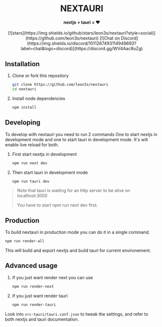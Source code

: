 <div align="center">
  <h1>NEXTAURI</h1>
  <h4>nextjs + tauri = ❤️</h4>

<p>
[![stars](https://img.shields.io/github/stars/leon3s/nextauri?style=social)](https://github.com/leon3s/nextauri) 
[![Chat on Discord](https://img.shields.io/discord/1011267493114949693?label=chat&logo=discord)](https://discord.gg/WV4Aac8uZg)

</p>
</div>


## Installation


1.  Clone or fork this repository
    ```sh
    git clone https://github.com/leon3s/nextauri
    cd nextauri
    ```
2.  Install node dependencies
    ```sh
    npm install
    ```


## Developing


To develop with nextauri you need to run 2 commands
One to start nextjs in development mode and one to start tauri in development mode.
It's will enable live reload for both.


1.  First start nextjs in development

    ```sh
    npm run next dev
    ```

2.  Then start tauri in development mode

    ```sh
    npm run tauri dev
    ```

<blockquote>
Note that tauri is waiting for an http server to be alive on localhost:3000

You have to start npm run next dev first.
</blockquote>


## Production


To build nextauri in production mode you can do it in a single command.

```sh
npm run render-all
```

This will build and export nextjs and build tauri for current environement.

## Advanced usage

1.  If you just want render next you can use

    ```sh
    npm run render-next
    ```

2.  If you just want render tauri

    ```sh
    npm run render-tauri
    ```

Look into `src-tauri/tauri.conf.json` to tweak the settings,
and refer to both nextjs and tauri documentation.
